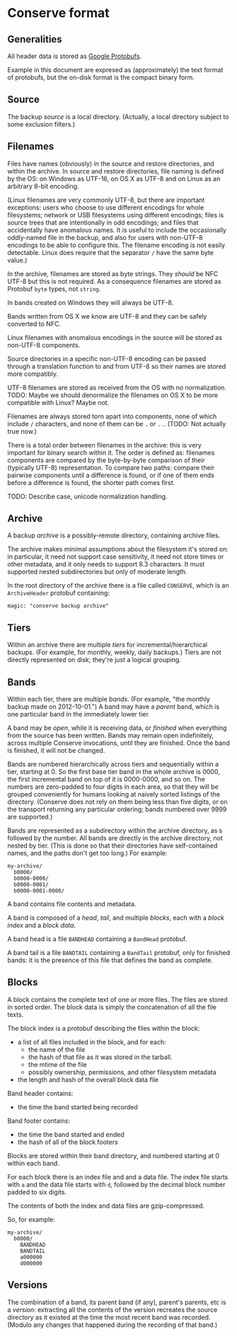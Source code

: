 Conserve format
===============

Generalities
------------

All header data is stored as [Google Protobufs][1].

Example in this document are expresed as (approximately) the text format of
protobufs, but the on-disk format is the compact binary form.

Source
------

The backup *source* is a local directory.  (Actually, a local directory
subject to some exclusion filters.)

Filenames
---------

Files have names (obviously) in the source and restore directories, and within the archive.
In source and restore directories, file naming is defined by the OS: on Windows as UTF-16,
on OS X as UTF-8 and on Linux as an arbitrary 8-bit encoding.  

(Linux filenames are very commonly UTF-8, but there are important exceptions: users who 
choose to use different encodings for whole filesystems; network or USB filesystems 
using different encodings; files is source trees that are intentionally in odd encodings; and 
files that accidentally have anomalous names.  It is useful to include the occasionally 
oddly-named file in the backup, and also for users with non-UTF-8 encodings to be able to 
configure this. The filename encoding is not easily detectable.  Linux does require that the 
separator `/` have the same byte value.)

In the archive, filenames are stored as byte strings. They _should_ be NFC UTF-8 but this is 
not required.  As a consequence filenames are stored as Protobuf `byte` types, not `string`.

In bands created on Windows they will always be UTF-8.

Bands written from OS X we know are UTF-8 and they can be safely converted to NFC.

Linux filenames with anomalous encodings in the source will be stored as non-UTF-8 components.

Source directories in a specific non-UTF-8 encoding can be passed through a translation function to 
and from UTF-8 so their names are stored more compatibly.

UTF-8 filenames are stored as received from the OS with no normalization.
TODO: Maybe we should denormalize the filenames on OS X to be more compatible with Linux? Maybe not.

Filenames are always stored torn apart into components, none of which include `/` characters,
and none of them can be `.` or `..`.
(TODO: Not actually true now.)

There is a total order between filenames in the archive: this is very important for binary
search within it. The order is defined as: filenames components are compared by the byte-by-byte
comparison of their (typically UTF-8) representation. To compare two paths: compare their 
pairwise components until a difference is found, or if one of them ends before a difference is found,
the shorter path comes first.

TODO: Describe case, unicode normalization handling.

Archive
-------

A backup *archive* is a possibly-remote directory, containing archive
files.

The archive makes minimal assumptions about the filesystem it's stored on: in
particular, it need not support case sensitivity, it need not store times or
other metadata, and it only needs to support 8.3 characters.  It must supported
nested subdirectories but only of moderate length.

In the root directory of the archive there is a file called `CONSERVE`,
which is an `ArchiveHeader` protobuf containing:

    magic: "conserve backup archive"

Tiers
-----

Within an archive there are multiple *tiers* for incremental/hierarchical
backups.  (For example, for monthly, weekly, daily backups.)  Tiers are not
directly represented on disk; they're just a logical grouping.

Bands
-----

Within each tier, there are multiple *bands*.  (For example, "the monthly
backup made on 2012-10-01.")  A band may have a *parent* band, which is one
particular band in the immediately lower tier.

A band may be *open*, while it is receiving data, or *finished* when
everything from the source has been written.  Bands may remain open
indefinitely, across multiple Conserve invocations, until they are finished.
Once the band is finished, it will not be changed.

Bands are numbered hierarchically across tiers and sequentially within
a tier, starting at 0.  So the first base tier band in the whole archive
is 0000, the first incremental band on top of it is 0000-0000,
and so on.  The numbers are zero-padded to four digits in each
area, so that they will be grouped conveniently for humans looking at
naively sorted listings of the directory.  (Conserve does not rely on them
being less than five digits, or on the transport returning any particular
ordering; bands numbered over 9999 are supported.)

Bands are represented as a subdirectory within the archive directory,
as `b` followed by the number.  All bands are directly in the
archive directory, not nested by tier.  (This is done so that their
directories have self-contained names, and the paths don't get too
long.)  For example:

    my-archive/
      b0000/
      b0000-0000/
      b0000-0001/
      b0000-0001-0000/

A band contains file contents and metadata.

A band is composed of a *head*, *tail*, and multiple *blocks*, each
with a *block index* and a *block data*.

A band head is a file `BANDHEAD` containing a `BandHead` protobuf.

A band tail is a file `BANDTAIL` containing a `BandTail` protobuf, only for
finished bands: it is the presence of this file that defines the band as
complete.


Blocks
------

A block contains the complete text of one or more files.  The files are
stored in sorted order.  The block data is simply the concatenation of
all the file texts.

The block index is a protobuf describing the files within the block:

 - a list of all files included in the block, and for each:
   - the name of the file
   - the hash of that file as it was stored in the tarball.
   - the mtime of the file
   - possibly ownership, permissions, and other filesystem metadata
 - the length and hash of the overall block data file

Band header contains:

 - the time the band started being recorded

Band footer contains:

 - the time the band started and ended
 - the hash of all of the block footers

Blocks are stored within their band directory, and numbered starting at 0 within
each band.

For each block there is an index file and and a data file. The index file
starts with `a` and the data file starts with `d`, followed by the decimal
block number padded to six digits.

The contents of both the index and data files are gzip-compressed.

So, for example:

    my-archive/
      b0000/
        BANDHEAD
        BANDTAIL
        a000000
        d000000


Versions
--------

The combination of a band, its parent band (if any), parent's parents, etc
is a *version*: extracting all the contents of the version recreates
the source directory as it existed at the time the most recent band
was recorded.  (Modulo any changes that happened during the recording
of that band.)

[1]: [https://code.google.com/p/protobuf/]
